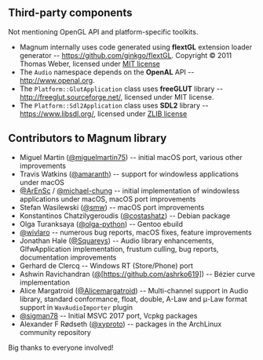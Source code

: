 Third-party components
----------------------

Not mentioning OpenGL API and platform-specific toolkits.

-   Magnum internally uses code generated using **flextGL** extension loader
    generator -- https://github.com/ginkgo/flextGL. Copyright © 2011 Thomas
    Weber, licensed under [MIT license](https://raw.githubusercontent.com/ginkgo/flextGL/master/COPYING)
-   The `Audio` namespace depends on the **OpenAL** API --
    http://www.openal.org.
-   The `Platform::GlutApplication` class uses **freeGLUT** library --
    http://freeglut.sourceforge.net/, licensed under MIT license.
-   The `Platform::Sdl2Application` class uses **SDL2** library --
    https://www.libsdl.org/, licensed under [ZLIB license](http://www.gzip.org/zlib/zlib_license.html)

Contributors to Magnum library
------------------------------

-   Miguel Martin ([@miguelmartin75](https://github.com/miguelmartin75)) --
    initial macOS port, various other improvements
-   Travis Watkins ([@amaranth](https://github.com/amaranth)) -- support for
    windowless applications under macOS
-   [@ArEnSc](https://github.com/ArEnSc) / [@michael-chung](https://github.com/michael-chung) --
    initial implementation of windowless applications under macOS, macOS
    port improvements
-   Stefan Wasilewski ([@smw](https://github.com/smw)) -- macOS port
    improvements
-   Konstantinos Chatzilygeroudis ([@costashatz](https://github.com/costashatz)) --
    Debian package
-   Olga Turanksaya ([@olga-python](https://github.com/olga-python)) -- Gentoo
    ebuild
-   [@wivlaro](https://github.com/wivlaro) -- numerous bug reports, macOS
    fixes, feature improvements
-   Jonathan Hale ([@Squareys](https://github.com/Squareys)) -- Audio library
    enhancements, GlfwApplication implementation, frustum culling, bug reports,
    documentation improvements
-   Gerhard de Clercq -- Windows RT (Store/Phone) port
-   Ashwin Ravichandran ([@](ashrko619)[https://github.com/ashrko619]) --
    Bézier curve implementation
-   Alice Margatroid ([@Alicemargatroid](https://github.com/Alicemargatroid)) --
    Multi-channel support in Audio library, standard conformance, float,
    double, A-Law and μ-Law format support in `WavAudioImporter` plugin
-   [@sigman78](https://github.com/sigman78) -- Initial MSVC 2017 port, Vcpkg
    packages
-   Alexander F Rødseth ([@xyproto](https://github.com/xyproto)) -- packages in
    the ArchLinux community repository

Big thanks to everyone involved!
